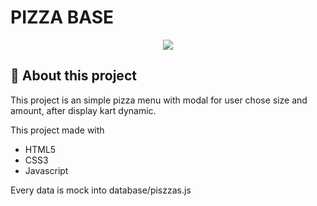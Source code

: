 # PIZZA BASE

<p align="center">
  <img src="./assets/images/pizza.gif">
</p>

## 🍕 About this project

This project is an simple pizza menu with modal for user chose size and amount, after display kart dynamic.

This project made with

- HTML5
- CSS3
- Javascript

Every data is mock into database/piszzas.js